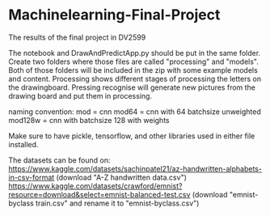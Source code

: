 # Machinelearning-Final-Project
The results of the final project in DV2599

The notebook and DrawAndPredictApp.py should be put in the same folder. Create two folders where those files are called "processing" and "models". 
Both of those folders will be included in the zip with some example models and content. 
Processing shows different stages of processing the letters on the drawingboard. 
Pressing recognise will generate new pictures from the drawing board and put them in processing.

naming convention: 
mod = cnn
mod64 = cnn with 64 batchsize unweighted
mod128w = cnn with batchsize 128 with weights



Make sure to have pickle, tensorflow, and other libraries used in either file installed. 

The datasets can be found on:
https://www.kaggle.com/datasets/sachinpatel21/az-handwritten-alphabets-in-csv-format (download "A-Z handwritten data.csv")
https://www.kaggle.com/datasets/crawford/emnist?resource=download&select=emnist-balanced-test.csv (download "emnist-byclass train.csv" and rename it to "emnist-byclass.csv")
